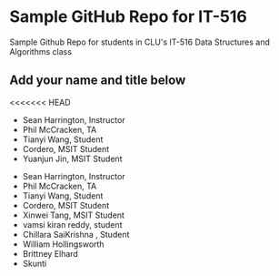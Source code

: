# Sample GitHub Repo for IT-516

Sample Github Repo for students in CLU's IT-516 Data Structures and Algorithms class

## Add your name and title below
<<<<<<< HEAD

- Sean Harrington, Instructor
- Phil McCracken, TA
- Tianyi Wang, Student
- Cordero, MSIT Student
- Yuanjun Jin, MSIT Student
* Sean Harrington, Instructor
* Phil McCracken, TA
* Tianyi Wang, Student
* Cordero, MSIT Student
* Xinwei Tang, MSIT Student
* vamsi kiran reddy, student
* Chillara SaiKrishna , Student
* William Hollingsworth
* Brittney Elhard
* Skunti
